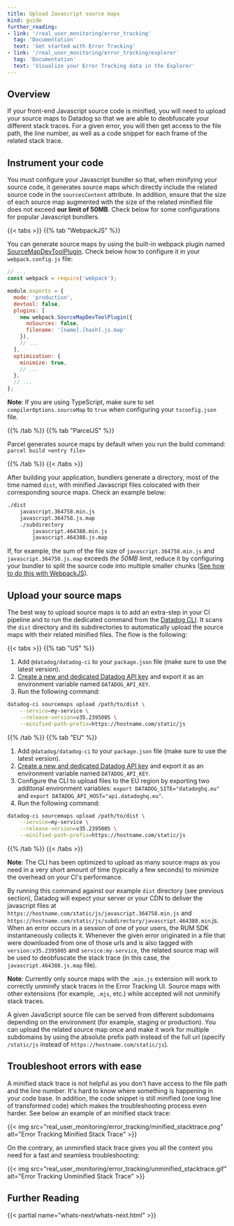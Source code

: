 ```yaml
---
title: Upload Javascript source maps
kind: guide
further_reading:
- link: '/real_user_monitoring/error_tracking'
  tag: 'Documentation'
  text: 'Get started with Error Tracking'
- link: '/real_user_monitoring/error_tracking/explorer'
  tag: 'Documentation'
  text: 'Visualize your Error Tracking data in the Explorer'
---
```


## Overview

If your front-end Javascript source code is minified, you will need to upload your source maps to Datadog so that we are able to deobfuscate your different stack traces. For a given error, you will then get access to the file path, the line number, as well as a code snippet for each frame of the related stack trace.

## Instrument your code
You must configure your Javascript bundler so that, when minifying your source code, it generates source maps which directly include the related source code in the `sourcesContent` attribute. In addition, ensure that the size of each source map augmented with the size of the related minified file does not exceed __our limit of 50MB__. Check below for some configurations for popular Javascript bundlers.

{{< tabs >}}
{{% tab "WebpackJS" %}}

You can generate source maps by using the built-in webpack plugin named [SourceMapDevToolPlugin][1]. Check below how to configure it in your `webpack.config.js` file:

```javascript
// ...
const webpack = require('webpack');

module.exports = {
  mode: 'production',
  devtool: false,
  plugins: [
    new webpack.SourceMapDevToolPlugin({
      noSources: false,
      filename: '[name].[hash].js.map'
    }),
    // ...
  ],
  optimization: {
    minimize: true,
    // ...
  },
  // ...
};
```

**Note**: If you are using TypeScript, make sure to set `compilerOptions.sourceMap` to `true` when configuring your `tsconfig.json` file.

[1]: https://webpack.js.org/plugins/source-map-dev-tool-plugin/
{{% /tab %}}
{{% tab "ParcelJS" %}}

Parcel generates source maps by default when you run the build command: `parcel build <entry file>`

{{% /tab %}}
{{< /tabs >}}

After building your application, bundlers generate a directory, most of the time named `dist`, with minified Javascript files colocated with their corresponding source maps. Check an example below:

```bash
./dist
    javascript.364758.min.js
    javascript.364758.js.map
    ./subdirectory
        javascript.464388.min.js
        javascript.464388.js.map
```

<div class="alert alert-info">If, for example, the sum of the file size of <code>javascript.364758.min.js</code> and <code>javascript.364758.js.map</code> exceeds <i>the 50MB limit</i>, reduce it by configuring your bundler to split the source code into multiple smaller chunks (<a href="https://webpack.js.org/guides/code-splitting/">See how to do this with WebpackJS</a>).</div>

## Upload your source maps

The best way to upload source maps is to add an extra-step in your CI pipeline and to run the dedicated command from the [Datadog CLI][1]. It scans the `dist` directory and its subdirectories to automatically upload the source maps with their related minified files. The flow is the following:

{{< tabs >}}
{{% tab "US" %}}

1. Add `@datadog/datadog-ci` to your `package.json` file (make sure to use the latest version).
2. [Create a new and dedicated Datadog API key][1] and export it as an environment variable named `DATADOG_API_KEY`.
3. Run the following command:
```bash
datadog-ci sourcemaps upload /path/to/dist \
	--service=my-service \
	--release-version=v35.2395005 \
	--minified-path-prefix=https://hostname.com/static/js
```


[1]: https://app.datadoghq.com/account/settings#api
{{% /tab %}}
{{% tab "EU" %}}

1. Add `@datadog/datadog-ci` to your `package.json` file (make sure to use the latest version).
2. [Create a new and dedicated Datadog API key][1] and export it as an environment variable named `DATADOG_API_KEY`.
3. Configure the CLI to upload files to the EU region by exporting two additonal environment variables: `export DATADOG_SITE="datadoghq.eu"` and `export DATADOG_API_HOST="api.datadoghq.eu"`.
4. Run the following command:
```bash
datadog-ci sourcemaps upload /path/to/dist \
	--service=my-service \
	--release-version=v35.2395005 \
	--minified-path-prefix=https://hostname.com/static/js
```


[1]: https://app.datadoghq.com/account/settings#api
{{% /tab %}}
{{< /tabs >}}

**Note**: The CLI has been optimized to upload as many source maps as you need in a very short amount of time (typically a few seconds) to minimize the overhead on your CI's performance.

By running this command against our example `dist` directory (see previous section), Datadog will expect your server or your CDN to deliver the javascript files at `https://hostname.com/static/js/javascript.364758.min.js` and `https://hostname.com/static/js/subdirectory/javascript.464388.min`.js.  When an error occurs in a session of one of your users, the RUM SDK instantaneously collects it. Whenever the given error originated in a file that were downloaded from one of those urls and is also tagged with `version:v35.2395005` and `service:my-service`, the related source map will be used to deobfuscate the stack trace (in this case, the `javascript.464388.js.map` file).

**Note**: Currently only source maps with the `.min.js` extension will work to correctly unminify stack traces in the Error Tracking UI. Source maps with other extensions (for example, `.mjs`, etc.) while accepted will not unminify stack traces. 

<div class="alert alert-info">A given JavaScript source file can be served from different subdomains depending on the environment (for example, staging or production). You can upload the related source map once and make it work for multiple subdomains by using the absolute prefix path instead of the full url (specify <code>/static/js</code> instead of <code>https://hostname.com/static/js</code>).</div>

## Troubleshoot errors with ease

A minified stack trace is not helpful as you don't have access to the file path and the line number. It's hard to know where something is happening in your code base. In addition, the code snippet is still minified (one long line of transformed code) which makes the troubleshooting process even harder. See below an example of an minified stack trace:

{{< img src="real_user_monitoring/error_tracking/minified_stacktrace.png" alt="Error Tracking Minified Stack Trace"  >}}

On the contrary, an unminified stack trace gives you all the context you need for a fast and seamless troubleshooting:

{{< img src="real_user_monitoring/error_tracking/unminified_stacktrace.gif" alt="Error Tracking Unminified Stack Trace"  >}}

## Further Reading

{{< partial name="whats-next/whats-next.html" >}}

[1]: https://github.com/DataDog/datadog-ci/tree/master/src/commands/sourcemaps
